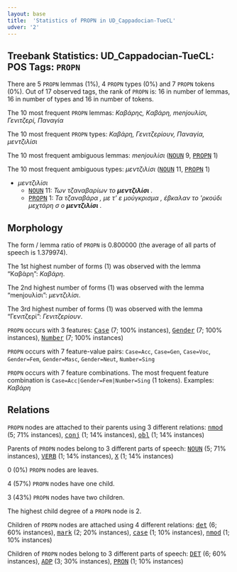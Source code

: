 ```yaml
---
layout: base
title:  'Statistics of PROPN in UD_Cappadocian-TueCL'
udver: '2'
---
```


## Treebank Statistics: UD_Cappadocian-TueCL: POS Tags: `PROPN`

There are 5 `PROPN` lemmas (1%), 4 `PROPN` types (0%) and 7 `PROPN` tokens (0%).
Out of 17 observed tags, the rank of `PROPN` is: 16 in number of lemmas, 16 in number of types and 16 in number of tokens.

The 10 most frequent `PROPN` lemmas: <em>Καβάρης, Kαβάρη, menjουλίσι, Γενιτζερί, Παναγία</em>

The 10 most frequent `PROPN` types:  <em>Καβάρη, Γενιτζερίουν, Παναγία, μεντζιλίσι</em>

The 10 most frequent ambiguous lemmas: <em>menjουλίσι</em> (<tt><a href="cpg_tuecl-pos-NOUN.html">NOUN</a></tt> 9, <tt><a href="cpg_tuecl-pos-PROPN.html">PROPN</a></tt> 1)

The 10 most frequent ambiguous types:  <em>μεντζιλίσι</em> (<tt><a href="cpg_tuecl-pos-NOUN.html">NOUN</a></tt> 11, <tt><a href="cpg_tuecl-pos-PROPN.html">PROPN</a></tt> 1)


* <em>μεντζιλίσι</em>
  * <tt><a href="cpg_tuecl-pos-NOUN.html">NOUN</a></tt> 11: <em>Των τζαναβαρίων το <b>μεντζιλίσι</b> .</em>
  * <tt><a href="cpg_tuecl-pos-PROPN.html">PROPN</a></tt> 1: <em>Τα τζαναβάρα , με τ’ ε μούγκρισμα , έβκαλαν το 'ρκούδι μεχτάρη σ ο <b>μεντζιλίσι</b> .</em>

## Morphology

The form / lemma ratio of `PROPN` is 0.800000 (the average of all parts of speech is 1.379974).

The 1st highest number of forms (1) was observed with the lemma “Kαβάρη”: <em>Καβάρη</em>.

The 2nd highest number of forms (1) was observed with the lemma “menjουλίσι”: <em>μεντζιλίσι</em>.

The 3rd highest number of forms (1) was observed with the lemma “Γενιτζερί”: <em>Γενιτζερίουν</em>.

`PROPN` occurs with 3 features: <tt><a href="cpg_tuecl-feat-Case.html">Case</a></tt> (7; 100% instances), <tt><a href="cpg_tuecl-feat-Gender.html">Gender</a></tt> (7; 100% instances), <tt><a href="cpg_tuecl-feat-Number.html">Number</a></tt> (7; 100% instances)

`PROPN` occurs with 7 feature-value pairs: `Case=Acc`, `Case=Gen`, `Case=Voc`, `Gender=Fem`, `Gender=Masc`, `Gender=Neut`, `Number=Sing`

`PROPN` occurs with 7 feature combinations.
The most frequent feature combination is `Case=Acc|Gender=Fem|Number=Sing` (1 tokens).
Examples: <em>Καβάρη</em>


## Relations

`PROPN` nodes are attached to their parents using 3 different relations: <tt><a href="cpg_tuecl-dep-nmod.html">nmod</a></tt> (5; 71% instances), <tt><a href="cpg_tuecl-dep-conj.html">conj</a></tt> (1; 14% instances), <tt><a href="cpg_tuecl-dep-obl.html">obl</a></tt> (1; 14% instances)

Parents of `PROPN` nodes belong to 3 different parts of speech: <tt><a href="cpg_tuecl-pos-NOUN.html">NOUN</a></tt> (5; 71% instances), <tt><a href="cpg_tuecl-pos-VERB.html">VERB</a></tt> (1; 14% instances), <tt><a href="cpg_tuecl-pos-X.html">X</a></tt> (1; 14% instances)

0 (0%) `PROPN` nodes are leaves.

4 (57%) `PROPN` nodes have one child.

3 (43%) `PROPN` nodes have two children.

The highest child degree of a `PROPN` node is 2.

Children of `PROPN` nodes are attached using 4 different relations: <tt><a href="cpg_tuecl-dep-det.html">det</a></tt> (6; 60% instances), <tt><a href="cpg_tuecl-dep-mark.html">mark</a></tt> (2; 20% instances), <tt><a href="cpg_tuecl-dep-case.html">case</a></tt> (1; 10% instances), <tt><a href="cpg_tuecl-dep-nmod.html">nmod</a></tt> (1; 10% instances)

Children of `PROPN` nodes belong to 3 different parts of speech: <tt><a href="cpg_tuecl-pos-DET.html">DET</a></tt> (6; 60% instances), <tt><a href="cpg_tuecl-pos-ADP.html">ADP</a></tt> (3; 30% instances), <tt><a href="cpg_tuecl-pos-PRON.html">PRON</a></tt> (1; 10% instances)

